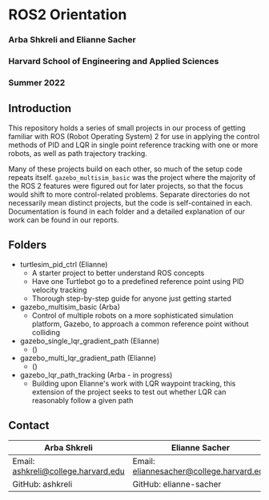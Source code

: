# ROS2 Orientation

### Arba Shkreli and Elianne Sacher
### Harvard School of Engineering and Applied Sciences
### Summer 2022

## Introduction

This repository holds a series of small projects in our process of getting
familiar with ROS (Robot Operating System) 2 for use in applying the control
methods of PID and LQR in single point reference tracking with one or more 
robots, as well as path trajectory tracking.

Many of these projects build on each other, so much of the setup code repeats
itself. `gazebo_multisim_basic` was the project where the majority of the ROS 2
features were figured out for later projects, so that the focus would shift to
more control-related problems. Separate directories do not necessarily mean distinct
projects, but the code is self-contained in each. Documentation is found in each
folder and a detailed explanation of our work can be found in our reports.

## Folders

- turtlesim_pid_ctrl (Elianne)
    - A starter project to better understand ROS concepts
    - Have one Turtlebot go to a predefined reference point using PID velocity
        tracking
    - Thorough step-by-step guide for anyone just getting started
- gazebo_multisim_basic (Arba)
    - Control of multiple robots on a more sophisticated simulation platform,
        Gazebo, to approach a common reference point without colliding
- gazebo_single_lqr_gradient_path (Elianne)
    - ()
- gazebo_multi_lqr_gradient_path (Elianne)
    - ()
- gazebo_lqr_path_tracking (Arba - in progress)
    - Building upon Elianne's work with LQR waypoint tracking, this extension of
        the project seeks to test out whether LQR can reasonably follow a given
        path

## Contact

| Arba Shkreli                        | Elianne Sacher                           |
| ----------------------------------- | ---------------------------------------- |
| Email: ashkreli@college.harvard.edu | Email: eliannesacher@college.harvard.edu |
| GitHub: ashkreli                    | GitHub: elianne-sacher                   |
